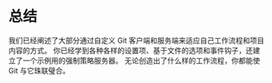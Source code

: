 

# 总结

<p>我们已经阐述了大部分通过自定义 Git 客户端和服务端来适应自己工作流程和项目内容的方式。
你已经学到各种各样的设置项、基于文件的选项和事件钩子，还建立了一个示例用的强制策略服务器。
无论创造出了什么样的工作流程，你都能使 Git 与它珠联璧合。</p>
